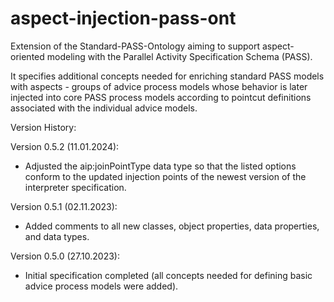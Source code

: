 # aspect-injection-pass-ont
Extension of the Standard-PASS-Ontology aiming to support aspect-oriented modeling with the Parallel Activity Specification Schema (PASS).

It specifies additional concepts needed for enriching standard PASS models with aspects - groups of advice process models whose behavior is later injected into core PASS process models according to pointcut definitions associated with the individual advice models.

Version History:

Version 0.5.2 (11.01.2024):
 - Adjusted the aip:joinPointType data type so that the listed options conform to the updated injection points of the newest version of the interpreter specification.
   
Version 0.5.1 (02.11.2023):
 - Added comments to all new classes, object properties, data properties, and data types.

Version 0.5.0 (27.10.2023):
 - Initial specification completed (all concepts needed for defining basic advice process models were added).
